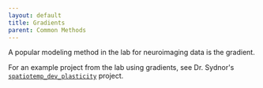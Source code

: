 ```yaml
---
layout: default
title: Gradients
parent: Common Methods
---
```


A popular modeling method in the lab for neuroimaging data is the gradient.

For an example project from the lab using gradients,
see Dr. Sydnor's [`spatiotemp_dev_plasticity`](https://pennlinc.github.io/spatiotemp_dev_plasticity/) project.
